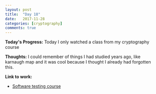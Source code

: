 ```yaml
---
layout: post
title:  "Day 18"
date:   2017-11-28
categories: [cryptography]
comments: true
---
```

**Today's Progress:** Today I only watched a class from my cryptography course

**Thoughts:** I could remember of things I had studied years ago, like karnaugh map and it was cool because I thought I already had forgotten this.

**Link to work:**
* [Software testing course](https://www.coursera.org/learn/cryptography/lecture/4dzku/hex-and-ascii)
